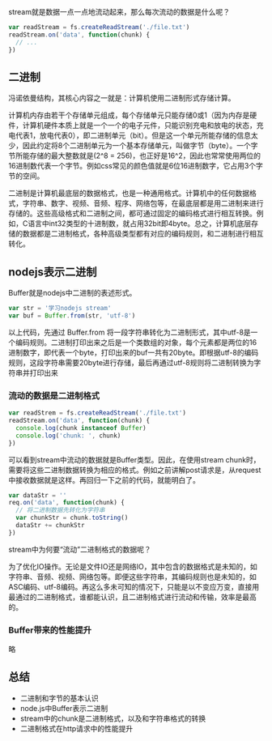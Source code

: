 stream就是数据一点一点地流动起来，那么每次流动的数据是什么呢？

```js
var readStream = fs.createReadStream('./file.txt')
readStream.on('data', function(chunk) {
  // ...
})
```

## 二进制

冯诺依曼结构，其核心内容之一就是：计算机使用二进制形式存储计算。

计算机内存由若干个存储单元组成，每个存储单元只能存储0或1（因为内存是硬件，计算机硬件本质上就是一个一个的电子元件，只能识别充电和放电的状态，充电代表1，放电代表0），即二进制单元（bit）。但是这一个单元所能存储的信息太少，因此约定将8个二进制单元为一个基本存储单元，叫做字节（byte）。一个字节所能存储的最大整数就是(2^8 = 256)，也正好是16^2，因此也常常使用两位的16进制数代表一个字节。例如css常见的颜色值就是6位16进制数字，它占用3个字节的空间。

二进制是计算机最底层的数据格式，也是一种通用格式。计算机中的任何数据格式，字符串、数字、视频、音频、程序、网络包等，在最底层都是用二进制来进行存储的。这些高级格式和二进制之间，都可通过固定的编码格式进行相互转换。例如，C语言中int32类型的十进制数，就占用32bit即4byte。总之，计算机底层存储的数据都是二进制格式，各种高级类型都有对应的编码规则，和二进制进行相互转化。

## nodejs表示二进制

Buffer就是nodejs中二进制的表述形式。

```js
var str = '学习nodejs stream'
var buf = Buffer.from(str, 'utf-8')
```

以上代码，先通过 Buffer.from 将一段字符串转化为二进制形式，其中utf-8是一个编码规则。二进制打印出来之后是一个类数组的对象，每个元素都是两位的16进制数字，即代表一个byte，打印出来的buf一共有20byte。即根据utf-8的编码规则，这段字符串需要20byte进行存储，最后再通过utf-8规则将二进制转换为字符串并打印出来

### 流动的数据是二进制格式

```js
var readStrem = fs.createReadStream('./file.txt')
readStream.on('data', function(chunk) {
  console.log(chunk instanceof Buffer)
  console.log('chunk: ', chunk)
})
```

可以看到stream中流动的数据就是Buffer类型。因此，在使用stream chunk时，需要将这些二进制数据转换为相应的格式。例如之前讲解post请求是，从request中接收数据就是这样。再回归一下之前的代码，就能明白了。

```js
var dataStr = ''
req.on('data', function(chunk) {
  // 将二进制数据先转化为字符串
  var chunkStr = chunk.toString()
  dataStr += chunkStr
})
```

stream中为何要“流动”二进制格式的数据呢？

为了优化IO操作。无论是文件IO还是网络IO，其中包含的数据格式是未知的，如字符串、音频、视频、网络包等。即便这些字符串，其编码规则也是未知的，如ASC编码、utf-8编码。再这么多未可知的情况下，只能是以不变应万变，直接用最通过的二进制格式，谁都能认识，且二进制格式进行流动和传输，效率是最高的。

### Buffer带来的性能提升

略

## 总结

* 二进制和字节的基本认识
* node.js中Buffer表示二进制
* stream中的chunk是二进制格式，以及和字符串格式的转换
* 二进制格式在http请求中的性能提升
